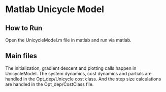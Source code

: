 # Matlab Unicycle Model

## How to Run
Open the UnicycleModel.m file in matlab and run via matlab.

## Main files
The initialization, gradient descent and plotting calls happen in UnicycleModel. 
The system dynamics, cost dynamics and partials are handled in the 
Opt_dep/Unicycle cost class. And the step size calculations are handled in the 
Opt_dep/CostClass file.